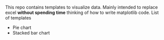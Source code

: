 This repo contains templates to visualize data. Mainly intended to replace excel **without spending time** thinking of how to write matplotlib code.
List of templates  
- Pie chart
- Stacked bar chart
